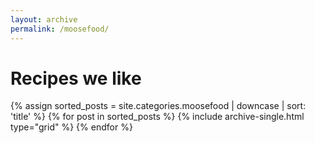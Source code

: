 ```yaml
---
layout: archive
permalink: /moosefood/
---
```


# Recipes we like

<div class="tiles">
{% assign sorted_posts = site.categories.moosefood | downcase | sort: 'title' %}
{% for post in sorted_posts %}
  {% include archive-single.html type="grid" %}
{% endfor %}
</div><!-- /.tiles -->
